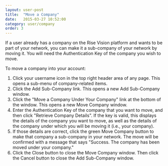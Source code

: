 ```yaml
---
layout: user-post
title:  "Move a Company"
date:   2015-03-27 10:52:00
category: user/company
order: 3
---
```


If a user already has a company on the Rise Vision platform and wants to be part of your network, you can make it a sub-company of your network by moving it.  You will need the Authentication Key of the company you wish to move.
 
To move a company into your account:

1. Click your username icon in the top right header area of any page. This opens a sub-menu of company-related items.
2. Click the Add Sub-Company link. This opens a new Add Sub-Company window.
3. Click the "Move a Company Under Your Company" link at the bottom of the window. This opens a new Move Company window.
4. Enter the Authentication Key of the company that you want to move, and then click "Retrieve Company Details".  If the key is valid, this displays the details of the company you want to move, as well as the details of the company under which you will be moving it (i.e., your company).
5. If those details are correct, click the green Move Company button to make that company  a sub-company in your network.  The move will be confirmed with a message that says "Success. The company has been moved under your company." 
6. Click the Close button to close the Move Company window. Then click the Cancel button to close the Add Sub-Company window.